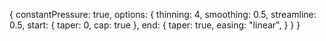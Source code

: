 { constantPressure: true, options: { thinning: 4, smoothing: 0.5, streamline: 0.5, start: { taper: 0, cap: true }, end: { taper: true, easing: "linear", } } }